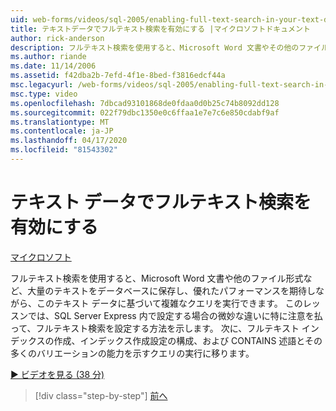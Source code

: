 ```yaml
---
uid: web-forms/videos/sql-2005/enabling-full-text-search-in-your-text-data
title: テキストデータでフルテキスト検索を有効にする |マイクロソフトドキュメント
author: rick-anderson
description: フルテキスト検索を使用すると、Microsoft Word 文書やその他のファイル形式など、テキストの大部分をデータベースに保存し、複雑な qu.. を実行できます。
ms.author: riande
ms.date: 11/14/2006
ms.assetid: f42dba2b-7efd-4f1e-8bed-f3816edcf44a
msc.legacyurl: /web-forms/videos/sql-2005/enabling-full-text-search-in-your-text-data
msc.type: video
ms.openlocfilehash: 7dbcad93101868de0fdaa0d0b25c74b8092dd128
ms.sourcegitcommit: 022f79dbc1350e0c6ffaa1e7e7c6e850cdabf9af
ms.translationtype: MT
ms.contentlocale: ja-JP
ms.lasthandoff: 04/17/2020
ms.locfileid: "81543302"
---
```

# <a name="enabling-full-text-search-in-your-text-data"></a>テキスト データでフルテキスト検索を有効にする

[マイクロソフト](https://github.com/microsoft)

フルテキスト検索を使用すると、Microsoft Word 文書や他のファイル形式など、大量のテキストをデータベースに保存し、優れたパフォーマンスを期待しながら、このテキスト データに基づいて複雑なクエリを実行できます。 このレッスンでは、SQL Server Express 内で設定する場合の微妙な違いに特に注意を払って、フルテキスト検索を設定する方法を示します。 次に、フルテキスト インデックスの作成、インデックス作成設定の構成、および CONTAINS 述語とその多くのバリエーションの能力を示すクエリの実行に移ります。

[&#9654; ビデオを見る (38 分)](https://channel9.msdn.com/Blogs/ASP-NET-Site-Videos/enabling-full-text-search-in-your-text-data)

> [!div class="step-by-step"]
> [前へ](creating-and-using-stored-procedures.md)
